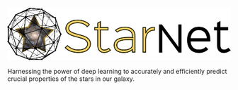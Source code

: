 ![alt text](https://github.com/Spiffical/StarNet/blob/master/full_logo.png "StarNet")

Harnessing the power of deep learning to accurately and efficiently predict crucial properties of the stars in our galaxy.
